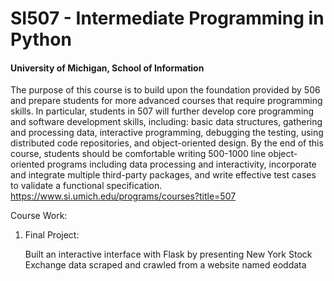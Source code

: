 # SI507 - Intermediate Programming in Python
#### University of Michigan, School of Information
The purpose of this course is to build upon the foundation provided by 506 and prepare students for more advanced courses that require programming skills. In particular, students in 507 will further develop core programming and software development skills, including: basic data structures, gathering and processing data, interactive programming, debugging the testing, using distributed code repositories, and object-oriented design. By the end of this course, students should be comfortable writing 500-1000 line object-oriented programs including data processing and interactivity, incorporate and integrate multiple third-party packages, and write effective test cases to validate a functional specification. 
https://www.si.umich.edu/programs/courses?title=507

Course Work:

1. Final Project: 

    Built an interactive interface with Flask by presenting New York Stock Exchange data scraped and crawled from a website named eoddata
